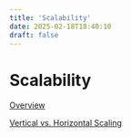 ```yaml
---
title: 'Scalability'
date: 2025-02-18T18:40:10
draft: false
---
```


# Scalability

[Overview](./overview/)

[Vertical vs. Horizontal Scaling](./vertical-vs-horizontal-scaling/)
